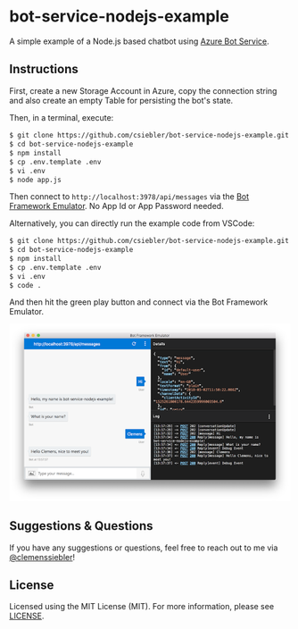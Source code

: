# bot-service-nodejs-example

A simple example of a Node.js based chatbot using [Azure Bot Service](https://docs.microsoft.com/en-us/azure/bot-service/).

## Instructions

First, create a new Storage Account in Azure, copy the connection string and also create an empty Table for persisting the bot's state.

Then, in a terminal, execute:

```
$ git clone https://github.com/csiebler/bot-service-nodejs-example.git
$ cd bot-service-nodejs-example
$ npm install
$ cp .env.template .env
$ vi .env
$ node app.js
```

Then connect to `http://localhost:3978/api/messages` via the [Bot Framework Emulator](https://aka.ms/botemulator). No App Id or App Password needed.

Alternatively, you can directly run the example code from VSCode:

```
$ git clone https://github.com/csiebler/bot-service-nodejs-example.git
$ cd bot-service-nodejs-example
$ npm install
$ cp .env.template .env
$ vi .env
$ code .
```

And then hit the green play button and connect via the Bot Framework Emulator.

![Connecting to the bot via Bot Framework Emulator](images/bot_emulator_screenshot.png "Connecting to the bot via Bot Framework Emulator")


## Suggestions & Questions

If you have any suggestions or questions, feel free to reach out to me via [@clemenssiebler](https://twitter.com/clemenssiebler)!

## License

Licensed using the MIT License (MIT). For more information, please see [LICENSE](LICENSE).